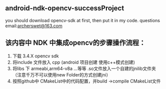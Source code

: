 ## android-ndk-opencv-successProject
you should download opencv-sdk at first, then put it in my code. questions email:archerswet@163.com

## 该内容中 NDK 中集成opencv的步骤操作流程：
1. 下载 3.4.X opencv sdk
2. 将include 文件放入 cpp (android 项目创建 使用c++模式创建)
3. 将libs 下 armeabi,arm64-v8a ...等等 .so文件放入一个自建的jnilib文件夹（注意千万不可以使用new Folder的方式创建jni）
4. 按照github中 CMakeList中的代码配置，并build ->compile CMakeList文件
